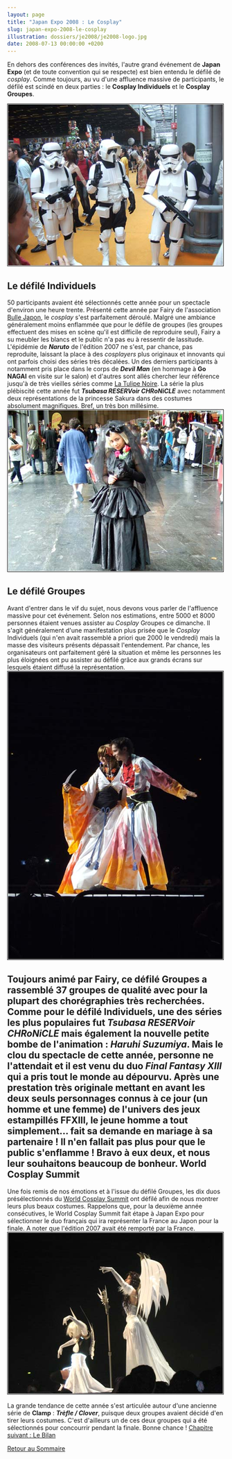 ```yaml
---
layout: page
title: "Japan Expo 2008 : Le Cosplay"
slug: japan-expo-2008-le-cosplay
illustration: dossiers/je2008/je2008-logo.jpg
date: 2008-07-13 00:00:00 +0200
---
```


En dehors des conférences des invités, l'autre grand événement de **Japan Expo** (et de toute convention qui se respecte) est bien entendu le défilé de _cosplay_. Comme toujours, au vu d'une affluence massive de participants, le défilé est scindé en deux parties : le **Cosplay Individuels** et le **Cosplay Groupes**.

![Japan Expo 2008 - Cosplay](/database/dossiers/je2008/je2008-cosplay.jpg)

Le défilé Individuels
---------------------

 50 participants avaient été sélectionnés cette année pour un spectacle d'environ une heure trente. Présenté cette année par Fairy de l'association [Bulle Japon](http://www.bullejapon.fr/), le _cosplay_ s'est parfaitement déroulé. Malgré une ambiance généralement moins enflammée que pour le défile de groupes (les groupes effectuent des mises en scène qu'il est difficile de reproduire seul), Fairy a su meubler les blancs et le public n'a pas eu à ressentir de lassitude. L'épidémie de _**Naruto**_ de l'édition 2007 ne s'est, par chance, pas reproduite, laissant la place à des _cosplayers_ plus originaux et innovants qui ont parfois choisi des séries très décalées. Un des derniers participants à notamment pris place dans le corps de _**Devil Man**_ (en hommage à **Go NAGAI** en visite sur le salon) et d'autres sont allés chercher leur référence jusqu'à de très vieilles séries comme [La Tulipe Noire](http://www.cinemasie.com/fr/fiche/oeuvre/tulipenoireserie/). La série la plus plébiscité cette année fut _**Tsubasa RESERVoir CHRoNiCLE**_ avec notamment deux représentations de la princesse Sakura dans des costumes absolument magnifiques. Bref, un très bon millésime. ![Japan Expo 2008 - Cosplay](/database/dossiers/je2008/je2008-cosplay-2.jpg)

Le défilé Groupes
-----------------

 Avant d'entrer dans le vif du sujet, nous devons vous parler de l'affluence massive pour cet événement. Selon nos estimations, entre 5000 et 8000 personnes étaient venues assister au _Cosplay_ Groupes ce dimanche. Il s'agit généralement d'une manifestation plus prisée que le _Cosplay_ Individuels (qui n'en avait rassemblé a priori que 2000 le vendredi) mais la masse des visiteurs présents dépassait l'entendement. Par chance, les organisateurs ont parfaitement géré la situation et même les personnes les plus éloignées ont pu assister au défilé grâce aux grands écrans sur lesquels étaient diffusé la représentation. ![Japan Expo 2008 - Cosplay Tsubasa RESERVoir CHRoNiCLE](/database/dossiers/je2008/je2008-cosplay-tsubasa-reservoir-chronicle.jpg)

 Toujours animé par Fairy, ce défilé Groupes a rassemblé 37 groupes de qualité avec pour la plupart des chorégraphies très recherchées. Comme pour le défilé Individuels, une des séries les plus populaires fut _**Tsubasa RESERVoir CHRoNiCLE**_ mais également la nouvelle petite bombe de l'animation : _**Haruhi Suzumiya**_. Mais le clou du spectacle de cette année, personne ne l'attendait et il est venu du duo _**Final Fantasy XIII**_ qui a pris tout le monde au dépourvu. Après une prestation très originale mettant en avant les deux seuls personnages connus à ce jour (un homme et une femme) de l'univers des jeux estampillés FFXIII, le jeune homme a tout simplement... fait sa demande en mariage à sa partenaire ! Il n'en fallait pas plus pour que le public s'enflamme ! Bravo à eux deux, et nous leur souhaitons beaucoup de bonheur. World Cosplay Summit
--------------------

 Une fois remis de nos émotions et à l'issue du défilé Groupes, les dix duos présélectionnés du [World Cosplay Summit](http://www.tv-aichi.co.jp/wcs/e/) ont défilé afin de nous montrer leurs plus beaux costumes. Rappelons que, pour la deuxième année consécutives, le World Cosplay Summit fait étape à Japan Expo pour sélectionner le duo français qui ira représenter la France au Japon pour la finale. A noter que l'édition 2007 avait été remporté par la France. ![Japan Expo 2008 - Cosplay Clover](/database/dossiers/je2008/je2008-cosplay-clover.jpg)

 La grande tendance de cette année s'est articulée autour d'une ancienne série de **Clamp** : _**Trèfle / Clover**_, puisque deux groupes avaient décidé d'en tirer leurs costumes. C'est d'ailleurs un de ces deux groupes qui a été sélectionnés pour concourrir pendant la finale. Bonne chance ! [Chapitre suivant : Le Bilan ](japan-expo-2008-le-bilan)

[Retour au Sommaire](dossier-japan-expo-2008)